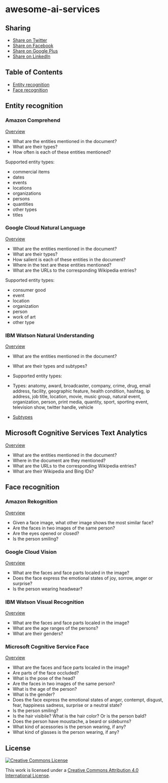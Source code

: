 # awesome-ai-services

## Sharing
- [Share on Twitter](http://twitter.com/home?status=http://github.com/sekwiatkowski/awesome-ai-services)
- [Share on Facebook](http://www.facebook.com/sharer/sharer.php?u=http://github.com/sekwiatkowski/awesome-ai-services)
- [Share on Google Plus](http://plus.google.com/share?url=http://github.com/sekwiatkowski/awesome-ai-services)
- [Share on LinkedIn](http://www.linkedin.com/shareArticle?mini=true&url=http://github.com/sekwiatkowski/awesome-ai-services)

## Table of Contents
- [Entity recognition](#entity-recognition)
- [Face recognition](#face-recognition)

## Entity recognition

### Amazon Comprehend
[Overview](https://docs.aws.amazon.com/comprehend/latest/dg/how-entities.html)

- What are the entities mentioned in the document?
- What are their types?
- How often is each of these entities mentioned?

Supported entity types:
- commercial items
- dates
- events
- locations
- organizations
- persons
- quantities
- other types
- titles

### Google Cloud Natural Language
[Overview](https://cloud.google.com/natural-language/docs/reference/rest/v1/Entity)

- What are the entities mentioned in the document?
- What are their types?
- How salient is each of these entities in the document?
- Where in the text are these entities mentioned?
- What are the URLs to the corresponding Wikipedia entries?

Supported entity types:
- consumer good
- event
- location
- organization
- person
- work of art
- other type

### IBM Watson Natural Understanding
[Overview](https://console.bluemix.net/docs/services/natural-language-understanding/entity-types.html)

- What are the entities mentioned in the document?
- What are their types and subtypes?

- Supported entity types:
- Types: anatomy, award, broadcaster, company, crime, drug, email address, facility, geographic feature, health condition, hashtag, ip address, job title, location, movie, music group, natural event, organization, person, print media, quantity, sport, sporting event, television show, twitter handle, vehicle
- [Subtypes](https://console.bluemix.net/docs/services/natural-language-understanding/entity-types-v1.html#entity-types-and-subtypes-version-1-#entity-subtypes)

## Microsoft Cognitive Services Text Analytics
[Overview](https://docs.microsoft.com/en-us/azure/cognitive-services/text-analytics/how-tos/text-analytics-how-to-entity-linking)

- What are the entities mentioned in the document?
- Where in the document are they mentioned?
- What are the URLs to the corresponding Wikipedia entries?
- What are their Wikipedia and Bing IDs?

## Face recognition

### Amazon Rekognition
[Overview](https://aws.amazon.com/rekognition/image-features/)

- Given a face image, what other image shows the most similar face?
- Are the faces in two images of the same person?
- Are the eyes opened or closed?
- Is the person smiling?

### Google Cloud Vision
[Overview](https://cloud.google.com/vision/docs/detecting-faces)

- What are the faces and face parts localed in the image?
- Does the face express the emotional states of joy, sorrow, anger or surprise?
- Is the person wearing headwear?

### IBM Watson Visual Recognition
[Overview](https://console.bluemix.net/docs/services/visual-recognition/getting-started.htm)

- What are the faces and face parts localed in the image?
- What are the age ranges of the persons?
- What are their genders?

### Microsoft Cognitive Service Face
[Overview](https://azure.microsoft.com/en-us/services/cognitive-services/face/)

- What are the faces and face parts localed in the image?
- Are parts of the face occluded?
- What is the pose of the head?
- Are the faces in two images of the same person?
- What is the age of the person?
- What is the gender?
- Does the face express the emotional states of anger, contempt, disgust, fear, happiness sadness, surprise or a neutral state?
- Is the person smiling?
- Is the hair visibile? What is the hair color? Or is the person bald?
- Does the person have moustache, a beard or sideburns?
- What kind of acessories is the person wearing, if any?
- What kind of glasses is the person wearing, if any?


## License
[![Creative Commons License](http://i.creativecommons.org/l/by/4.0/88x31.png)](http://creativecommons.org/licenses/by/4.0/)

This work is licensed under a [Creative Commons Attribution 4.0 International License](https://creativecommons.org/licenses/by/4.0/).
